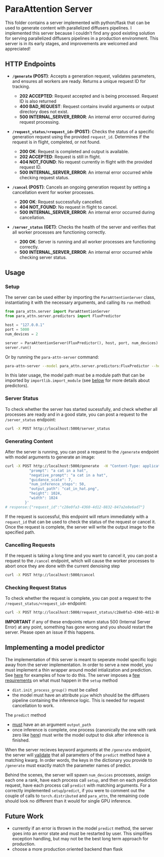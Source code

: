 # ParaAttention Server

This folder contains a server implemented with python/flask that can be used to generate content with parallelized diffusers pipelines. I implemented this server because I couldn't find any good existing solution for serving parallelized diffusers pipelines in a production environment. This server is in its early stages, and improvements are welcomed and appreciated!

## HTTP Endpoints

- **`/generate` (POST)**: Accepts a generation request, validates parameters, and ensures all workers are ready. Returns a unique request ID for tracking.
  - **202 ACCEPTED**: Request accepted and is being processed. Request ID is also returned
  - **400 BAD_REQUEST**: Request contains invalid arguments or output directory does not exist.
  - **500 INTERNAL_SERVER_ERROR**: An internal error occurred during request processing.

- **`/request_status/<request_id>` (POST)**: Checks the status of a specific generation request using the provided `request_id`. Determines if the request is in flight, completed, or not found.
  - **200 OK**: Request is completed and output is available.
  - **202 ACCEPTED**: Request is still in flight.
  - **404 NOT_FOUND**: No request currently in flight with the provided request ID.
  - **500 INTERNAL_SERVER_ERROR**: An internal error occurred while checking request status.

- **`/cancel` (POST)**: Cancels an ongoing generation request by setting a cancellation event for worker processes.
  - **200 OK**: Request successfully cancelled.
  - **404 NOT_FOUND**: No request in flight to cancel.
  - **500 INTERNAL_SERVER_ERROR**: An internal error occurred during cancellation.

- **`/server_status` (GET)**: Checks the health of the server and verifies that all worker processes are functioning correctly.
  - **200 OK**: Server is running and all worker processes are functioning correctly.
  - **500 INTERNAL_SERVER_ERROR**: An internal error occurred while checking server status.


## Usage
### Setup
The server can be used either by importing the `ParaAttentionServer` class, instantiating it with the necessary arguments, and calling its `run` method:
```python
from para_attn.server import ParaAttentionServer
from para_attn.server.predictors import FluxPredictor

host = "127.0.0.1"
port = 5000
num_devices = 2

server = ParaAttentionServer(FluxPredictor(), host, port, num_devices)
server.run()
```

Or by running the `para-attn-server` command:
```bash
para-attn-server --model para_attn.server.predictors:FluxPredictor --host 127.0.0.1 --port 5000 --num-devices 2
```
In this later usage, the model path must be a module path that can be imported by `importlib.import_module` (see [below](#implementing-a-model-predictor) for more details about predictors).

### Server Status
To check whether the server has started sucessfully, and check whether all processes are ready and in a good state, you can post a request to the `/server_status` endpoint:
```bash
curl -X POST http://localhost:5000/server_status
```

### Generating Content
After the server is running, you can post a request to the `/generate` endpoint with model arguments to generate an image:

```bash
curl -X POST http://localhost:5000/generate  -H "Content-Type: application/json"  -d '{
           "prompt": "a cat in a hat",
           "negative_prompt": "a cat in a hat",
           "guidance_scale": 7,
           "num_inference_steps": 50,
           "output_path": "cat_in_hat.png",
           "height": 1024,
           "width": 1024
         }'
# response:{"request_id":"c28e0fa3-4360-4d12-8832-847a2e8e6ad7"}
```
If the request is successful, this endpoint will return immediately with a `request_id` that can be used to check the status of the request or cancel it. Once the request is complete, the server will write the output image to the specified path.

### Cancelling Requests
If the request is taking a long time and you want to cancel it, you can post a request to the `/cancel` endpoint, which will cause the worker processes to abort once they are done with the current denoising step
```bash
curl -X POST http://localhost:5000/cancel
```

### Checking Request Status
To check whether the request is complete, you can post a request to the `/request_status/<request_id>` endpoint:
```bash
curl -X POST http://localhost:5000/request_status/c28e0fa3-4360-4d12-8832-847a2e8e6ad7
```

**IMPORTANT** if any of these endpoints return status 500 (Internal Server Error) at any point, something has gone wrong and you should restart the server. Please open an issue if this happens.


## Implementing a model predictor
The implementation of this server is meant to seperate model specific logic away from the server implementation. In order to serve a new model, you must implement a thin wrapper around model intialization and prediction. See [here](predictors.py#L10) for examples of how to do this. The server imposes a [few requirements](inference_worker.py#L76) on what must happen in the `setup` method
- `dist.init_process_group()` must be called
- the model must have an attribute `pipe` which should be the diffusers pipeline containing the inference logic. This is needed for request cancellation to work.

The `predict` method
- [must](server.py:L208) have an an argument `output_path`
- once inference is complete, one process (canonically the one with rank zero like [here](predictors.py:L50)) must write the model output to disk after inference is finished.

When the server recieves keyword arguments at the `/generate` endpoint, the server will [validate](server.py#L239) that all parameters of the `predict` method have a matching kwarg. In order words, the keys in the dictionary you provide to `/generate` must exactly match the parameter names of predict.

Behind the scenes, the server will spawn `num_devices` processes, assign each one a rank, have each process call `setup`, and then on each prediction request, have each process call `predict` with matching arguments. For a correctly implemented `setup`/`predict`, if you were to comment out the couple of calls to `torch.distributed` and `para_attn`, the remaining code should look no different than it would for single GPU inference.

## Future Work
- currently if an error is thrown in the model `predict` method, the server goes into an error state
  and must be restarted by user. This simplifies exception handling, but may not be the best long term
  approach for production.
- choose a more production oriented backend than flask
